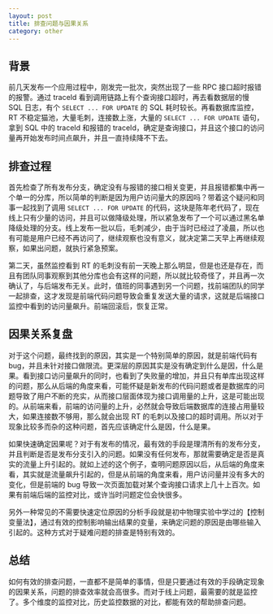 ```yaml
---
layout: post
title: 排查问题与因果关系
category: other
---
```


## 背景

前几天发布一个应用过程中，刚发完一批次，突然出现了一些 RPC 接口超时报错的报警。通过 traceId 看到调用链路上有个查询接口超时，再去看数据层的慢 SQL 日志，有个 `SELECT ... FOR UPDATE` 的 SQL 耗时较长。再看数据库监控，RT 不稳定猫池，大量毛刺，连接数上涨，大量的  `SELECT ... FOR UPDATE` 语句，拿到 SQL 中的 traceId 和报错的 traceId，确定是查询接口，并且这个接口的访问量再开始发布时间点飙升，并且一直持续降不下去。

## 排查过程

首先检查了所有发布分支，确定没有与报错的接口相关变更，并且报错都集中再一个单一的分库，所以简单的判断是因为用户访问量大的原因吗？带着这个疑问和同事一起找到了调用 `SELECT ... FOR UPDATE` 的代码，这块是陈年老代码了，现在线上只有少量的访问，并且可以做降级处理，所以紧急发布了一个可以通过黑名单降级处理的分支。线上发布一批以后，毛刺减少，由于当时已经过了凌晨，所以也有可能是用户已经不再访问了，继续观察也没有意义，就决定第二天早上再继续观察，如果出问题，就执行紧急预案。

第二天，虽然监控看到 RT 的毛刺没有前一天晚上那么明显，但是也还是存在，而且有团队同事观察到其他分库也会有这样的问题，所以就比较奇怪了，并且再一次确认了，与后端发布无关。此时，值班的同事遇到另一个问题，找前端团队的同学一起排查，这才发现是前端代码问题导致会重复发送大量的请求，这就是后端接口监控中看到的访问量飙升。前端回滚后，恢复正常。


## 因果关系复盘

对于这个问题，最终找到的原因，其实是一个特别简单的原因，就是前端代码有 bug，并且未针对接口做限流。更深层的原因其实是没有确定到什么是因，什么是果。看到接口访问量飙升的同时，也看到了失败量的增加，并且只有单库出现这样的问题，那么从后端的角度来看，可能怀疑是新发布的代码问题或者是数据库的问题导致了用户不断的充实，从而接口层面体现为接口调用量的上升，这是可能出现的。从前端来看，前端的访问量的上升，必然就会导致后端数据库的连接占用量较大，如果连接数不够用，那么就会出现 RT 的毛刺以及接口的超时调用。所以对于现象比较多而杂的这种问题，首先应该确定什么是因，什么是果。

如果快速确定因果呢？对于有发布的情况，最有效的手段是理清所有的发布分支，并且判断是否是发布分支引入的问题。如果没有任何发布，那就需要确定是否是真实的流量上升引起的。就如上述的这个例子，查明问题原因以后，从后端的角度来看，其实就是流量飙升引起的，但是从前端的角度来看，用户访问量并没有多大的变化，但是前端的 bug 导致一次页面加载对某个查询接口请求上几十上百次。如果有前端后端的监控对比，或许当时问题定位会快很多。

另外一种常见的不需要快速定位原因的分析手段就是初中物理实验中学过的【控制变量法】，通过有效的控制影响输出结果的变量，来确定问题的原因是由哪些输入引起的。这种方式对于疑难问题的排查是特别有效的。

## 总结

如何有效的排查问题，一直都不是简单的事情，但是只要通过有效的手段确定现象的因果关系，问题的排查效率就会高很多。而对于线上问题，最需要的就是监控了。多个维度的监控对比，历史监控数据的对比，都能有效的帮助排查问题。